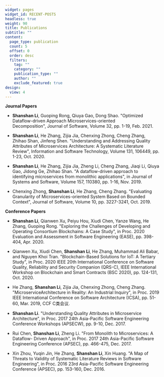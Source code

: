 ```yaml
---
widget: pages
widget_id: RECENT-POSTS
headless: true
weight: 90
title: Publications
subtitle: ""
content:
  page_type: publication
  count: 5
  offset: 0
  order: desc
  filters:
    tag: ""
    category: ""
    publication_type: ""
    author: ""
    exclude_featured: true
design:
  view: 4
---
```

**Journal Papers**

* **Shanshan Li**, Guoping Rong, Qiuya Gao, Dong Shao. "Optimized Dataflow-driven Approach Microservices-oriented Decomposition", Journal of Software, Volume 32, pp. 1-19, Feb. 2021.

* **Shanshan Li**, He Zhang, Zijia Jia, Chenxing Zhong, Cheng Zhang, Zhihao Shan, Jinfeng Shen. "Understanding and Addressing Quality Attributes of Microservices Architecture: A Systematic Literature Review", Information and Software Technology, Volume 131, 106449, pp. 1-23, Oct. 2020.

* **Shanshan Li**, He Zhang, Zijia Jia, Zheng Li, Cheng Zhang, Jiaqi Li, Qiuya Gao, Jidong Ge, Zhihao Shan. "A dataflow-driven approach to identifying microservices from monolithic applications", in Journal of Systems and Software, Volume 157, 110380, pp. 1-16, Nov. 2019.

* Chenxing Zhong, **Shanshan Li**, He Zhang, Cheng Zhang. "Evaluating Granularity of Microservices-oriented System Based on Bounded Context", Journal of Software, Volume 10, pp. 3227-3241, Oct. 2019.

**Conference Papers**

* **Shanshan Li**, Qianwen Xu, Peiyu Hou, Xiudi Chen, Yanze Wang, He Zhang, Guoping Rong. "Exploring the Challenges of Developing and Operating Consortium Blockchains: A Case Study", in Proc. 2020 Evaluation and Assessment in Software Engineering (EASE), pp. 398-404, Apr. 2020.

* Qianwen Xu, Xiudi Chen, **Shanshan Li**, He Zhang, Muhammad Ali Babar, and Nguyen Khoi Tran. "Blockchain-Based Solutions for IoT: A Tertiary Study", in Proc. 2020 IEEE 20th International Conference on Software Quality, Reliability and Security Companion (QRS-C), IEEE International Workshop on Blockchain and Smart Contracts (BSC 2020), pp. 124-131, Oct. 2020.

* He Zhang, **Shanshan Li**, Zijia Jia, Chenxing Zhong, Cheng Zhang. "MicroserviceArchitecture in Reality: An Industrial Inquiry", in Proc. 2019 IEEE International Conference on Software Architecture (ICSA), pp. 51-60, Mar. 2019, CCF C类会议.

* **Shanshan Li**. "Understanding Quality Attributes in Microservice Architecture", in Proc. 2017 24th Asia-Pacific Software Engineering Conference Workshops (APSECW), pp. 9-10, Dec. 2017.

* Rui Chen, **Shanshan Li**, Zheng Li. "From Monolith to Microservices: A Dataflow- Driven Approach", in Proc. 2017 24th Asia-Pacific Software Engineering Conference (APSEC), pp. 466-475, Dec. 2017.

* Xin Zhou, Yuqin Jin, He Zhang, **Shanshan Li**, Xin Huang. "A Map of Threats to Validity of Systematic Literature Reviews in Software Engineering", in Proc. 2016 23rd Asia-Pacific Software Engineering Conference (APSEC), pp. 153-160, Dec. 2016.